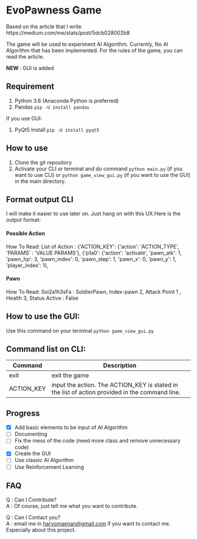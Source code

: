 # EvoPawness Game

<p>Based on the article that I write https://medium.com/me/stats/post/5dcb028002b8</p>

<p>The game will be used to experiment AI Algorithm. Currently, No AI Algorithm that has been implemented. For the rules of the game, you can read the article.</p>

<b>NEW </b> : GUI is added
## Requirement
1. Python 3.6 (Anaconda Python is preferred)
2. Pandas
`pip -U install pandas`

If you use GUI:
1. PyQt5
Install
`pip -U install pyqt5`
## How to use
1. Clone the git repository
2. Activate your CLI or terminal and do command `python main.py` (if you want to use CLI) or `python game_view_gui.py` (if you want to use the GUI) in the main directory.

## Format output CLI
I will make it easier to use later on. Just hang on with this UX.Here is the output format:

#### Possible Action
How To Read: 
List of Action :
{'ACTION_KEY': {'action': 'ACTION_TYPE',
          'PARAMS' : 'VALUE PARAMS'},
{'p1a0': {'action': 'activate',
          'pawn_atk': 1,
          'pawn_hp': 3,
          'pawn_index': 0,
          'pawn_step': 1,
          'pawn_x': 0,
          'pawn_y': 1,
          'player_index': 1},

#### Pawn
How To Read:
Soi2a1h3sFa : SoldierPawn, Index-pawn 2, Attack Point 1 , Health 3, Status Active : False

## How to use the GUI:
Use this command on your terminal
`python game_view_gui.py`

## Command list on CLI:
|Command| Description|
|-------|------------|
|exit|exit the game|
|ACTION_KEY|input the action. The ACTION_KEY is stated in the list of action provided in the command line.|
## Progress
- [x] Add basic elements to be input of AI Algorithm
- [ ] Documenting 
- [ ] Fix the mess of the code (need more class and remove unnecessary code)
- [X] Create the GUI
- [ ] Use classic AI Algorithm
- [ ] Use Reinforcement Learning
## FAQ
Q : Can I Contribute? <br>
A : Of course, just tell me what you want to contribute. <br>

Q : Can I Contact you? <br>
A : email me in haryomaenan@gmail.com if you want to contact me. Especially about this project.
